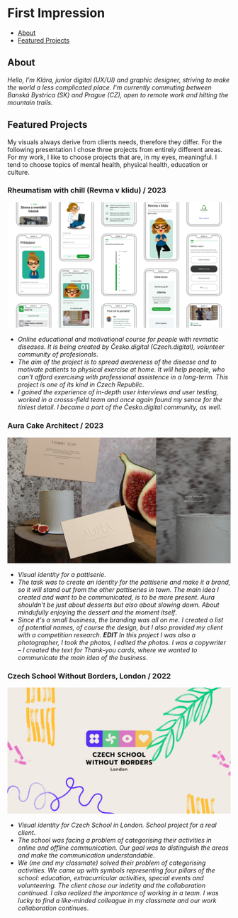# First Impression

<!-- This is a comment, only visible to the author: Add a link to your presentation. -->
<!-- Presentations do not need to be a PDF, you may link elsewhere, such as Figma, YouTube, etc. -->
<!-- Consider adding navigation to each section (About, Featured Projects, Notes, etc.) -->

<!-- - [View Presentation](img/surname-draft-first-impression-2023.pdf)-->
- [About](#about)
- [Featured Projects](#featured-projects)
<!-- - [Notes](#notes) -->

## About

<!-- Consider including a headshot. We’re not designing, so keep the image width/height around 320px x 320px (square). Replace "surname" with your surname in the file name. -->

<!--![Write an alternative text description.](img/surname-headshot.jpg)-->

_Hello, I’m Klára,_
_junior digital (UX/UI) and graphic designer, striving to make the world a less complicated place. I'm currently commuting between Banská Bystrica (SK) and Prague (CZ), open to remote work and hitting the mountain trails._

## Featured Projects

My visuals always derive from clients needs, therefore they differ. <!-- I don't have a specific style. --> For the following presentation I chose three projects from entirely different areas. For my work, I like to choose projects that are, in my eyes, meaningful. I tend to choose topics <!-- connected to --> of mental health, physical health, education or culture.

### Rheumatism with chill (Revma v klidu) / 2023

<!-- Use a static poster image or animated GIF, but no video files. Again, keep the image width/height manageable, around 1280x x 720px (16:9 aspect ratio), or a max-width of 1280px. -->

![Write an alternative text description.](revma-v-klidu.png)

- *Online educational and motivational course for people with revmatic diseases. It is being created by Česko.digital (Czech.digital), volunteer community of profesionals*.
- *The aim of the project is to spread awareness of the disease and to motivate patients to physical exercise at home. It will help people, who can't afford exercising with professional assistence in a long-term. This project is one of its kind in Czech Republic*.
- *I gained the experience of in-depth user interviews and user testing, worked in a crosss-field team and once again found my sence for the tiniest detail. I became a part of the Česko.digital community, as well*.

### Aura Cake Architect / 2023

<!-- Use a static poster image or animated GIF, but no video files. Again, keep the image width/height manageable, around 1280x x 720px (16:9 aspect ratio), or a max-width of 1280px. -->

![Write an alternative text description.](aura-cake-architect.png)

- *Visual identity for a pattiserie*.
- *The task was to create an identity for the pattiserie and make it a brand, so it will stand out from the other pattiseries in town. The main idea I created and want to be communicated, is to be more present. Aura shouldn't be just about desserts but also about slowing down. About mindufully enjoying the dessert and the moment itself*.
- *Since it's a small business, the branding was all on me. I created a list of potential names, of course the design, but I also provided my client with a competition research. **EDIT** In this project I was also a photographer, I took the photos, I edited the photos. I was a copywriter – I created the text for Thank-you cards, where we wanted to communicate the main idea of the business*.

### Czech School Without Borders, London / 2022

<!-- Use a static poster image or animated GIF, but no video files. Again, keep the image width/height manageable, around 1280x x 720px (16:9 aspect ratio), or a max-width of 1280px. -->

![Write an alternative text description.](cswb-london.png)

- *Visual identity for Czech School in London. School project for a real client*.
- *The school was facing a problem of categorising their activities in online and offline communication. Our goal was to distinguish the areas and make the communication understandable*.
- *We (me and my classmate) solved their problem of categorising activities. We came up with symbols representing four pillars of the school: education, extracurricular activities, special events and volunteering. The client chose our indetity and the collaboration continued. I also realized the importance of working in a team. I was lucky to find a like-minded colleague in my classmate and our work collaboration continues*.

<!-- ### Featured Project Title 1 -->

<!-- Use a static poster image or animated GIF, but no video files. Again, keep the image width/height manageable, around 1280x x 720px (16:9 aspect ratio), or a max-width of 1280px. -->

<!--![Write an alternative text description.](img/featured-project-01.png)

<!-- - A short description about the project — *the what*.
- A short description about the significance of the project — *the whys*.
- A short description about the outcome of the project — *the result or takeaway*. -->

<!-- ## Notes 
-->
<!-- Numbered comments about each featured project as presenter notes or speaking points. -->

<!-- 1. …
2. …
3. …
And so on. -->
